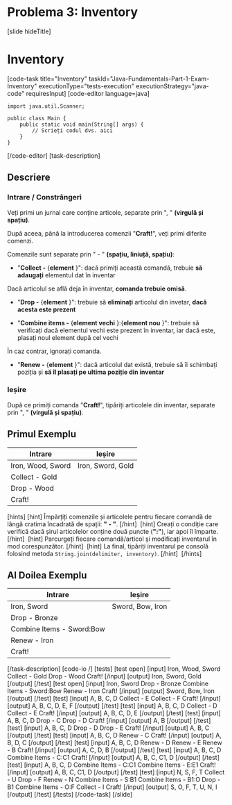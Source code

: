 # Problema 3: Inventory

[slide hideTitle]
# Inventory
[code-task title="Inventory" taskId="Java-Fundamentals-Part-1-Exam-Inventory" executionType="tests-execution" executionStrategy="java-code" requiresInput]
[code-editor language=java]
```
import java.util.Scanner;

public class Main {
    public static void main(String[] args) {
        // Scrieți codul dvs. aici
    }
}
```
[/code-editor]
[task-description]
## Descriere

### Intrare / Constrângeri

Veți primi un jurnal care conține articole, separate prin ", " **(virgulă și spațiu)**.

După aceea, până la introducerea comenzii "**Craft!**", veți primi diferite comenzi.

Comenzile sunt separate prin " - " **(spațiu, liniuță, spațiu)**:

- "**Collect -** \{**element** \}": dacă primiți această comandă, trebuie **să adaugați** elementul dat în inventar

Dacă articolul se află deja în inventar, **comanda trebuie omisă**.

- "**Drop -** \{**element** \}": trebuie să **eliminați** articolul din invetar, **dacă acesta este prezent**

- "**Combine items -** \{**element vechi** \}:\{**element nou** \}": trebuie să verificați dacă elementul vechi este prezent în inventar, iar dacă este, plasați noul element după cel vechi  

În caz contrar, ignorați comanda.

- "**Renew -** \{**element** \}": dacă articolul dat există, trebuie să îi schimbați poziția și **să îl plasați pe ultima poziție din inventar**

### Ieșire

După ce primiți comanda "**Craft!**", tipăriți articolele din inventar, separate prin ", " **(virgulă și spațiu)**.

## Primul Exemplu
| **Intrare** | **Ieșire** |
| --- | --- |
| Iron, Wood, Sword | Iron, Sword, Gold  |
| Collect - Gold |  |
| Drop - Wood |  |
| Craft! |  |

[hints]
[hint]
Împărțiți comenzile și articolele pentru fiecare comandă de lângă cratima încadrată de spații: **" - "**.
[/hint] 
[hint]
Creați o condiție care verifică dacă șirul articolelor conține două puncte (**":"**), iar apoi îl împarte.
[/hint] 
[hint]
Parcurgeți fiecare comandă/articol și modificați inventarul în mod corespunzător.
[/hint] 
[hint]
La final, tipăriți inventarul pe consolă folosind metoda `String.join(delimiter, inventory)`.
[/hint] 
[/hints] 

## Al Doilea Exemplu
| **Intrare** | **Ieșire** |
| --- | --- |
| Iron, Sword | Sword, Bow, Iron |
| Drop - Bronze |  |
| Combine Items - Sword:Bow |  |
| Renew - Iron |  |
| Craft! |  |


[/task-description]
[code-io /]
[tests]
[test open]
[input]
Iron, Wood, Sword
Collect - Gold
Drop - Wood
Craft!
[/input]
[output]
Iron, Sword, Gold
[/output]
[/test]
[test open]
[input]
Iron, Sword
Drop - Bronze
Combine Items - Sword:Bow
Renew - Iron
Craft!
[/input]
[output]
Sword, Bow, Iron
[/output]
[/test]
[test]
[input]
A, B, C, D
Collect - E
Collect - F
Craft!
[/input]
[output]
A, B, C, D, E, F
[/output]
[/test]
[test]
[input]
A, B, C, D
Collect - D
Collect - E
Craft!
[/input]
[output]
A, B, C, D, E
[/output]
[/test]
[test]
[input]
A, B, C, D
Drop - C
Drop - D
Craft!
[/input]
[output]
A, B
[/output]
[/test]
[test]
[input]
A, B, C, D
Drop - D
Drop - E
Craft!
[/input]
[output]
A, B, C
[/output]
[/test]
[test]
[input]
A, B, C, D
Renew - C
Craft!
[/input]
[output]
A, B, D, C
[/output]
[/test]
[test]
[input]
A, B, C, D
Renew - D
Renew - E
Renew - B
Craft!
[/input]
[output]
A, C, D, B
[/output]
[/test]
[test]
[input]
A, B, C, D
Combine Items - C:C1
Craft!
[/input]
[output]
A, B, C, C1, D
[/output]
[/test]
[test]
[input]
A, B, C, D
Combine Items - C:C1
Combine Items - E:E1
Craft!
[/input]
[output]
A, B, C, C1, D
[/output]
[/test]
[test]
[input]
N, S, F, T
Collect - U
Drop - F
Renew - N
Combine Items - S:B1
Combine Items - B1:O
Drop - B1
Combine Items - O:F
Collect - I
Craft!
[/input]
[output]
S, O, F, T, U, N, I
[/output]
[/test]
[/tests]
[/code-task]
[/slide]
